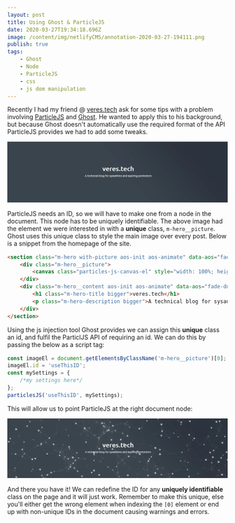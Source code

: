```yaml
---
layout: post
title: Using Ghost & ParticleJS
date: 2020-03-27T19:34:18.696Z
image: /content/img/netlifyCMS/annotation-2020-03-27-194111.png
publish: true
tags:
    - Ghost
    - Node
    - ParticleJS
    - css
    - js dom manipulation
---
```


Recently I had my friend @ [veres.tech](https://veres.tech/) ask for some tips with a problem involving [ParticleJS](https://vincentgarreau.com/particles.js/) and [Ghost](https://ghost.org/). He wanted to apply this to his background, but because Ghost doesn't automatically use the required format of the API ParticleJS provides we had to add some tweaks.

![](/content/img/netlifyCMS/annotation-2020-03-27-193845.png)

ParticleJS needs an ID, so we will have to make one from a node in the document. This node has to be uniquely identifiable. The above image had the element we were interested in with a **unique** class, `m-hero__picture`. Ghost uses this unique class to style the main image over every post. Below is a snippet from the homepage of the site.

```html
<section class="m-hero with-picture aos-init aos-animate" data-aos="fade">
    <div class="m-hero__picture">
        <canvas class="particles-js-canvas-el" style="width: 100%; height: 100%;" width="1903" height="565"></canvas>
    </div>
    <div class="m-hero__content aos-init aos-animate" data-aos="fade-down">
        <h1 class="m-hero-title bigger">veres.tech</h1>
        <p class="m-hero-description bigger">A technical blog for sysadmins and aspiring pentesters</p>
    </div>
</section>
```

Using the js injection tool Ghost provides we can assign this **unique** class an id, and fulfil the ParticlJS API of requiring an id. We can do this by passing the below as a script tag:

```javascript
const imageEl = document.getElementsByClassName('m-hero__picture')[0];
imageEl.id = 'useThisID';
const mySettings = {
    /*my settings here*/
};
particlesJS('useThisID', mySettings);
```

This will allow us to point ParticleJS at the right document node:

![](/content/img/netlifyCMS/annotation-2020-03-27-194111.png)

And there you have it! We can redefine the ID for any **uniquely identifiable** class on the page and it will just work. Remember to make this unique, else you'll either get the wrong element when indexing the `[0]` element or end up with non-unique IDs in the document causing warnings and errors.
